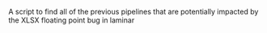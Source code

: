 A script to find all of the previous pipelines that are potentially impacted by the XLSX floating point bug in laminar
